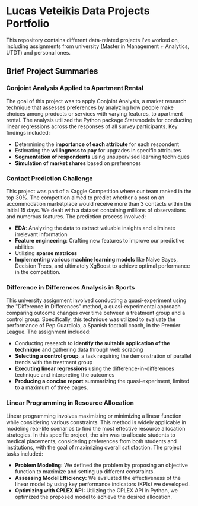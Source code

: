 # Lucas Veteikis Data Projects Portfolio

This repository contains different data-related projects I've worked on, including assignments from university (Master in Management + Analytics, UTDT) and personal ones.

## Brief Project Summaries

### Conjoint Analysis Applied to Apartment Rental
The goal of this project was to apply Conjoint Analysis, a market research technique that assesses preferences by analyzing how people make choices among products or services with varying features, to apartment rental. The analysis utilized the Python package Statsmodels for conducting linear regressions across the responses of all survey participants. Key findings included:
- Determining the **importance of each attribute** for each respondent
- Estimating the **willingness to pay** for upgrades in specific attributes
- **Segmentation of respondents** using unsupervised learning techniques
- **Simulation of market shares** based on preferences

### Contact Prediction Challenge
This project was part of a Kaggle Competition where our team ranked in the top 30%. The competition aimed to predict whether a post on an accommodation marketplace would receive more than 3 contacts within the initial 15 days. We dealt with a dataset containing millions of observations and numerous features. The prediction process involved:
- **EDA**: Analyzing the data to extract valuable insights and eliminate irrelevant information
- **Feature engineering**: Crafting new features to improve our predictive abilities
- Utilizing **sparse matrices**
- **Implementing various machine learning models** like Naive Bayes, Decision Trees, and ultimately XgBoost to achieve optimal performance in the competition.

### Difference in Differences Analysis in Sports
This university assignment involved conducting a quasi-experiment using the "Difference in Differences" method, a quasi-experimental approach comparing outcome changes over time between a treatment group and a control group. Specifically, this technique was utilized to evaluate the performance of Pep Guardiola, a Spanish football coach, in the Premier League. The assignment included:
- Conducting research to **identify the suitable application of the technique** and gathering data through web scraping
- **Selecting a control group**, a task requiring the demonstration of parallel trends with the treatment group
- **Executing linear regressions** using the difference-in-differences technique and interpreting the outcomes
- **Producing a concise report** summarizing the quasi-experiment, limited to a maximum of three pages.

### Linear Programming in Resource Allocation

Linear programming involves maximizing or minimizing a linear function while considering various constraints. This method is widely applicable in modeling real-life scenarios to find the most effective resource allocation strategies. In this specific project, the aim was to allocate students to medical placements, considering preferences from both students and institutions, with the goal of maximizing overall satisfaction.
The project tasks included:
- **Problem Modeling:** We defined the problem by proposing an objective function to maximize and setting up different constraints.
- **Assessing Model Efficiency:** We evaluated the effectiveness of the linear model by using key performance indicators (KPIs) we developed.
- **Optimizing with CPLEX API:** Utilizing the CPLEX API in Python, we optimized the proposed model to achieve the desired allocation.

